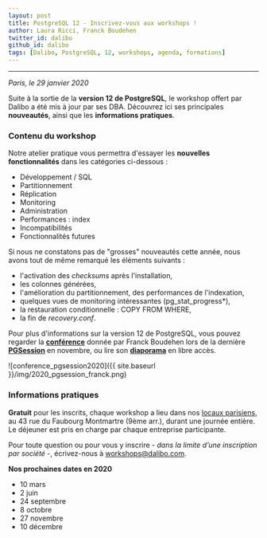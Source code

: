 ```yaml
---
layout: post
title: PostgreSQL 12 - Inscrivez-vous aux workshops !
author: Laura Ricci, Franck Boudehen
twitter_id: dalibo
github_id: dalibo
tags: [Dalibo, PostgreSQL, 12, workshops, agenda, formations]
---
```


---

*Paris, le 29 janvier 2020*

Suite à la sortie de la **version 12 de PostgreSQL**, le workshop offert par Dalibo a été mis à jour par ses DBA. Découvrez ici ses principales **nouveautés**, ainsi que les **informations pratiques**.

<!--MORE-->

### Contenu du workshop

Notre atelier pratique vous permettra d'essayer les **nouvelles fonctionnalités** dans les catégories ci-dessous :

 * Développement / SQL
 * Partitionnement
 * Réplication
 * Monitoring
 * Administration
 * Performances : index
 * Incompatibilités
 * Fonctionnalités futures
  
Si nous ne constatons pas de "grosses" nouveautés cette année, nous avons tout de même remarqué les éléments suivants :
* l'activation des *checksums* après l'installation,
* les colonnes générées,
* l'amélioration du partitionnement, des performances de l'indexation,
* quelques vues de monitoring intéressantes (pg_stat_progress*),
* la restauration conditionnelle : COPY FROM WHERE,
* la fin de *recovery.conf*.

Pour plus d'informations sur la version 12 de PostgreSQL, vous pouvez regarder la **[conférence](https://dali.bo/video_conf_pg12)** donnée par Franck Boudehen lors de la dernière **[PGSession](https://dali.bo/pgsession12_bilan)** en novembre, ou lire son **[diaporama](https://dali.bo/slides_conf_pg12)** en libre accès.

![conference_pgsession2020]({{ site.baseurl }}/img/2020_pgsession_franck.png)


### Informations pratiques

**Gratuit** pour les inscrits, chaque workshop a lieu dans nos [locaux parisiens](https://www.dalibo.com/contact), au 43 rue du Faubourg Montmartre (9ème arr.), durant une journée entière. Le déjeuner est pris en charge par chaque entreprise participante.

Pour toute question ou pour vous y inscrire - *dans la limite d’une inscription par société* -, écrivez-nous à [workshops@dalibo.com](mailto:workshops@dalibo.com).

**Nos prochaines dates en 2020**
* 10 mars
* 2 juin
* 24 septembre
* 8 octobre
* 27 novembre
* 10 décembre
